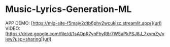 # Music-Lyrics-Generation-ML

APP DEMO: [https://mlg-site-f5majv2dtb6phy2wcuklzc.streamlit.app/](url)
VIDEO: [https://drive.google.com/file/d/1sAOpR7ynFhyR8r7W5uPkPSJ8J_7xvmZy/view?usp=sharing](url)
